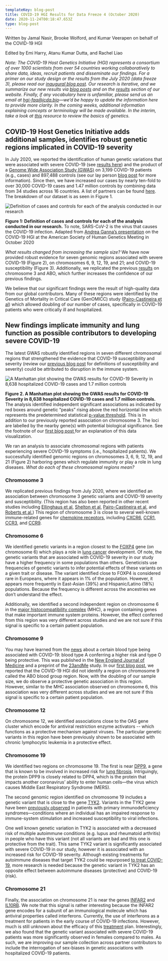 ```yaml
---
templateKey: blog-post
title: COVID-19 HGI Results for Data Freeze 4 (October 2020)
date: 2020-11-24T00:18:47.653Z
type: blog-post
---
```

Written by Jamal Nasir, Brooke Wolford, and Kumar Veerapen on behalf of the COVID-19 HGI

Edited by Emi Harry, Atanu Kumar Dutta, and Rachel Liao

*Note: The COVID-19 Host Genetics Initiative (HGI) represents a consortium of over 1000 scientists from over 54 countries working collaboratively to share data, ideas, recruit patients and disseminate our findings. For a primer on our study design or the results from the July 2020 (data freeze 3), please read our [inaugural blog post](/blog/2020-09-24-freeze-3-results/). Our research is iterative, and we summarize our new results via [blog posts](/blog/) and on the [results](/results/) section of our website. Finally, if any vocabulary here is unfamiliar, please send us an email at [hgi-faq@icda.bio](https://www.covid19hg.org/blog/2020-09-24-freeze-3-results/hgi-faq@icda.bio)—we’d be happy to update the information here to provide more clarity. In the coming weeks, additional information explaining concepts or terminology will be made available. In the interim, take a look at [this](https://medlineplus.gov/genetics/understanding/) resource to review the basics of genetics.*

## COVID-19 Host Genetics Initiative adds additional samples, identifies robust genetic regions implicated in COVID-19 severity

In July 2020, we reported the identification of human genetic variations that were associated with severe COVID-19 (see [results here](/results/))  and the product of a [Genome Wide Association Study (GWAS)](https://www.broadinstitute.org/files/styles/visuals_style/public/GWAS-Explainer-08-02-17.jpg?itok=-6sgc6nN) on 3,199 COVID-19 patients (e.g., cases) and 897,488 controls (see our lay person [blog post](/blog/2020-09-24-freeze-3-results/) for more information). Since then, we have increased our cases by nearly ten-fold to over 30,000 COVID-19 cases and 1.47 million controls by combining data from 34 studies across 16 countries. A list of partners can be found [here](/partners/). The breakdown of our dataset is as seen in Figure 1.

![Definition of cases and controls for each of the analysis conducted in our research](/img/blog_post_2_figure_1.png)

**Figure 1: Definition of cases and controls for each of the analysis conducted in our research.** To note, SARS-CoV-2 is the virus that causes the COVID-19 infection. Adapted from [Andrea Ganna’s presentation](https://www.ashg.org/publications-news/press-releases/results-covid-19-host-genetics-initiative-study-announced/) on the COVID-19 HGI at the American Society of Human Genetics Meeting in October 2020

*What results changed from increasing the sample size?* We have now provided robust evidence for seven genomic regions associated with severe COVID-19 (Figure 2), on chromosomes 6, 9, 12, 19, and 21; and COVID-19 susceptibility (Figure 3). Additionally, we replicated the previous [results](/blog/2020-09-24-freeze-3-results/) on chromosome 3 and ABO, which further increases the confidence of our previous findings.

We believe that our significant findings were the result of high-quality data from our global contributors. Many of these regions were identified by the Genetics of Mortality in Critical Care (GenOMICC) study ([Pairo-Castineira et al](https://www.medrxiv.org/content/10.1101/2020.09.24.20200048v2)) which allowed doubling of our number of cases, specifically in COVID-19 patients who were critically ill and hospitalized.

## New findings implicate immunity and lung function as possible contributors to developing severe COVID-19

The latest GWAS robustly identified regions in seven different chromosomal regions that strengthened the evidence that COVID-19 susceptibility and severity (review our [previous blog post](/blog/2020-09-24-freeze-3-results/) for definitions of susceptibility and severity) could be attributed to disruption in the immune system.

![A Manhattan plot showing the GWAS results for COVID-19 Severity in 8,638 hospitalized COVID-19 cases and 1.7 million controls](/img/blog_post_2_figure_2.png)

**Figure 2. A Manhattan plot showing the GWAS results for COVID-19 Severity in 8,638 hospitalized COVID-19 cases and 1.7 million controls.** The analysis identified independent significant associations as indicated by red boxes around genetic “peaks” rising above the red horizontal line which represents the predetermined statistical [p-value threshold](https://www.vox.com/latest-news/2019/3/22/18275913/statistical-significance-p-values-explained). This is in addition to our previously reported association on chromosome 3. The loci are labelled by the nearby gene(s) with potential biological significance. See the footnote of our [first blog post ](/blog/2020-09-24-freeze-3-results/)for an explanation of this data visualization.

We ran an analysis to associate chromosomal regions with patients experiencing severe COVID-19 symptoms (i.e., hospitalized patients). We successfully identified genomic regions on chromosomes 3, 6, 9, 12, 19, and 21 (Figure 2) harboring genes which regulate immunity or play a role in lung diseases. *What do each of these chromosomal regions mean?*

### Chromosome 3

We replicated previous findings from July 2020, where we identified an association between chromosome 3 genetic variants and COVID-19 severity and susceptibility. (This region has also been reported in other recent studies including  [Ellinghaus et al](https://www.nejm.org/doi/full/10.1056/NEJMoa2020283),  [Shelton et al](https://www.medrxiv.org/content/10.1101/2020.09.04.20188318v1), [Pairo-Castineira et al](https://www.medrxiv.org/content/10.1101/2020.09.24.20200048v2), and [Roberts et al.](https://www.medrxiv.org/content/10.1101/2020.10.06.20205864v1)) This region of chromosome 3 is close to several well-known immune-related genes for [chemokine receptors](https://www.immunology.org/public-information/bitesized-immunology/receptors-and-molecules/chemokines-introduction), including [CXCR6](https://www.genecards.org/cgi-bin/carddisp.pl?gene=CXCR6), [CCR1](https://www.genecards.org/cgi-bin/carddisp.pl?gene=CCR1), [CCR3](https://www.genecards.org/cgi-bin/carddisp.pl?gene=CCR3), and [CCR9](https://www.genecards.org/cgi-bin/carddisp.pl?gene=CCR9).

### Chromosome 6

We identified genetic variants in a region closest to the [FOXP4](https://www.genecards.org/cgi-bin/carddisp.pl?gene=FOXP4) gene (on chromosome 6) which plays a role in [lung cancer](https://pubmed.ncbi.nlm.nih.gov/25994569/) development. Of note, the genetic variants that are associated with COVID-19 severity in our study have a higher frequency in some populations than others. Geneticists use frequencies of genetic variants to infer potential effects of these variants on a given trait or disease. The variant identified close to FOXP4 is considered rare in Europeans, where it appears in 1% of the population. However, it appears more frequently in East-Asian (39%) and Hispanic/Latino (18%) populations. Because the frequency is different across the ancestries we don’t understand the effect.

Additionally, we identified a second independent region on chromosome 6 in the [major histocompatibility complex](https://www.britannica.com/science/major-histocompatibility-complex) (MHC), a region containing genes that make important immune system proteins. However, the effect conferred from this region was very different across studies and we are not sure if this signal is specific to a certain patient population.

### Chromosome 9

You may have learned from the [news](https://www.cnn.com/2020/07/16/health/blood-types-coronavirus-wellness-scn/index.html) about a certain blood type being associated with COVID-19: blood type A conferring a higher risk and type O being protective. This was published in the [New England Journal of Medicine](https://www.nejm.org/doi/full/10.1056/NEJMoa2020283) and a preprint of the [23andMe](https://www.medrxiv.org/content/10.1101/2020.09.04.20188318v1) study. In our [first blog post](/blog/2020-09-24-freeze-3-results/), we reported that the COVID-19 HGI did not identify a region on chromosome 9 called the ABO blood group region. Now, with the doubling of our sample size, we do observe a protective genetic association in this region. However, similar to the MHC association observed on chromosome 6, this association was very different across studies and we are not sure if this signal is specific to a certain patient population.

### Chromosome 12

On chromosome 12, we identified associations close to the OAS gene cluster which encode for antiviral restriction enzyme activators -- which functions as a protective mechanism against viruses. The particular genetic variants in this region have been previously shown to be associated with chronic lymphocytic leukemia in a protective effect.

### Chromosome 19

We identified two regions on chromosome 19. The first is near [DPP9](https://www.genecards.org/cgi-bin/carddisp.pl?gene=DPP9), a gene that is known to be involved in increased risk for [lung fibrosis](https://www.ncbi.nlm.nih.gov/pmc/articles/PMC4745857/). Intriguingly, the protein DPP9 is closely related to DPP4, which is the protein that impacts another coronavirus’ ability to enter human cells—the virus which causes Middle East Respiratory Syndrome (MERS).

The second genomic region identified on chromosome 19 includes a genetic variant that is close to the gene [TYK2](https://www.bms.com/assets/bms/us/en-us/pdf/tyk2-pathway-fact-sheet.pdf). Variants in the TYK2 gene have been [previously observed](https://www.sciencedirect.com/science/article/pii/S1074761306004791) in patients with primary immunodeficiency syndromes—conditions where an individual has an impaired response to immune-system stimulation and increased susceptibility to viral infections.

One well known genetic variation in TYK2 is associated with a decreased risk of multiple autoimmune conditions (e.g. lupus and rheumatoid arthritis) in people who have this variant (not all variants are bad and this one is protective from the trait). This same TYK2 variant is significantly associated with severe COVID-19 in our study, however it is associated with an increased risk for COVID-19 severity. Although existing treatments for autoimmune diseases that target TYK2 could be repurposed [to treat COVID-19](https://www.thelancet.com/journals/laninf/article/PIIS1473-3099(20)30262-0/fulltext), more research is needed because the genetic variant in TYK2 has an opposite effect between autoimmune diseases (protective) and COVID-19 (risk).

### Chromosome 21

Finally, the association on chromosome 21 is near the genes [INFAR2](https://www.genecards.org/cgi-bin/carddisp.pl?gene=IFNAR2&keywords=INFAR2) and [IL10RB](https://www.genecards.org/cgi-bin/carddisp.pl?gene=IL10RB&keywords=IL10RB). We note that this signal is rather interesting because the INFAR2 gene encodes for a subunit of an immunological molecule which has antiviral properties called interferons. Currently, the use of interferons as a treatment for patients in the early course of COVID-19 infections. However, much is still unknown about the efficacy of this [treatment](https://www.covid19treatmentguidelines.nih.gov/immune-based-therapy/immunomodulators/interferons/#:~:text=Interferons%20are%20a%20family%20of,and%20in%20vivo%20antiviral%20properties.) plan. Interestingly, we also found that the genetic variant associated with severe COVID-19 patients was more significantly observed in females compared to males.  As such, we are improving our sample collection across partner contributors to include the interrogation of sex-biases in genetic associations with hospitalized COVID-19 patients.
